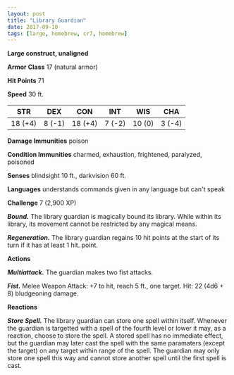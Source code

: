 ```yaml
---
layout: post
title: "Library Guardian"
date: 2017-09-10
tags: [large, homebrew, cr7, homebrew]
---
```


**Large construct, unaligned**

**Armor Class** 17 (natural armor)

**Hit Points** 71

**Speed** 30 ft.

|   STR   |   DEX   |   CON   |   INT   |   WIS   |   CHA   |
|:-----:|:-----:|:-----:|:-----:|:-----:|:-----:|
| 18 (+4) | 8 (-1) | 18 (+4) | 7 (-2) | 10 (0) | 3 (-4) |

**Damage Immunities** poison

**Condition Immunities** charmed, exhaustion, frightened, paralyzed, poisoned

**Senses** blindsight 10 ft., darkvision 60 ft.

**Languages** understands commands given in any language but can't speak

**Challenge** 7 (2,900 XP)

***Bound.*** The library guardian is magically bound its library.  While within its library, its movement cannot be restricted by any magical means.  

***Regeneration.*** The library guardian regains 10 hit points at the start of its turn if it has at least 1 hit. point.

**Actions**

***Multiattack.*** The guardian makes two fist attacks.

***Fist.*** Melee Weapon Attack: +7 to hit, reach 5 ft., one target. Hit: 22 (4d6 + 8) bludgeoning damage.

**Reactions**

***Store Spell.*** The library guardian can store one spell within itself.  Whenever the guardian is targetted with a spell of the fourth level or lower it may, as a reaction, choose to store the spell.  A stored spell has no immediate effect, but the guardian may later cast the spell with the same paramaters (except the target) on any target within range of the spell.  The guardian may only store one spell this way and cannot store another spell until the first spell is cast.
